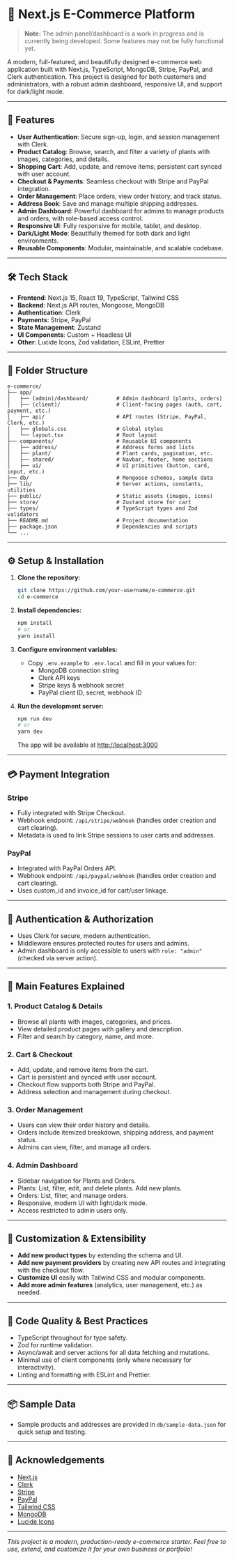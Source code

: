 # 🌱 Next.js E-Commerce Platform

> **Note:** The admin panel/dashboard is a work in progress and is currently being developed. Some features may not be fully functional yet.

A modern, full-featured, and beautifully designed e-commerce web application built with Next.js, TypeScript, MongoDB, Stripe, PayPal, and Clerk authentication. This project is designed for both customers and administrators, with a robust admin dashboard, responsive UI, and support for dark/light mode.

---

## 🚀 Features

- **User Authentication**: Secure sign-up, login, and session management with Clerk.
- **Product Catalog**: Browse, search, and filter a variety of plants with images, categories, and details.
- **Shopping Cart**: Add, update, and remove items; persistent cart synced with user account.
- **Checkout & Payments**: Seamless checkout with Stripe and PayPal integration.
- **Order Management**: Place orders, view order history, and track status.
- **Address Book**: Save and manage multiple shipping addresses.
- **Admin Dashboard**: Powerful dashboard for admins to manage products and orders, with role-based access control.
- **Responsive UI**: Fully responsive for mobile, tablet, and desktop.
- **Dark/Light Mode**: Beautifully themed for both dark and light environments.
- **Reusable Components**: Modular, maintainable, and scalable codebase.

---

## 🛠️ Tech Stack

- **Frontend**: Next.js 15, React 19, TypeScript, Tailwind CSS
- **Backend**: Next.js API routes, Mongoose, MongoDB
- **Authentication**: Clerk
- **Payments**: Stripe, PayPal
- **State Management**: Zustand
- **UI Components**: Custom + Headless UI
- **Other**: Lucide Icons, Zod validation, ESLint, Prettier

---

## 📁 Folder Structure

```
e-commerce/
├── app/
│   ├── (admin)/dashboard/         # Admin dashboard (plants, orders)
│   ├── (client)/                  # Client-facing pages (auth, cart, payment, etc.)
│   ├── api/                       # API routes (Stripe, PayPal, Clerk, etc.)
│   ├── globals.css                # Global styles
│   └── layout.tsx                 # Root layout
├── components/                    # Reusable UI components
│   ├── address/                   # Address forms and lists
│   ├── plant/                     # Plant cards, pagination, etc.
│   ├── shared/                    # Navbar, footer, home sections
│   ├── ui/                        # UI primitives (button, card, input, etc.)
├── db/                            # Mongoose schemas, sample data
├── lib/                           # Server actions, constants, utilities
├── public/                        # Static assets (images, icons)
├── store/                         # Zustand store for cart
├── types/                         # TypeScript types and Zod validators
├── README.md                      # Project documentation
├── package.json                   # Dependencies and scripts
└── ...
```

---

## ⚙️ Setup & Installation

1. **Clone the repository:**

   ```bash
   git clone https://github.com/your-username/e-commerce.git
   cd e-commerce
   ```

2. **Install dependencies:**

   ```bash
   npm install
   # or
   yarn install
   ```

3. **Configure environment variables:**

   - Copy `.env.example` to `.env.local` and fill in your values for:
     - MongoDB connection string
     - Clerk API keys
     - Stripe keys & webhook secret
     - PayPal client ID, secret, webhook ID

4. **Run the development server:**
   ```bash
   npm run dev
   # or
   yarn dev
   ```
   The app will be available at [http://localhost:3000](http://localhost:3000)

---

## 💳 Payment Integration

### Stripe

- Fully integrated with Stripe Checkout.
- Webhook endpoint: `/api/stripe/webhook` (handles order creation and cart clearing).
- Metadata is used to link Stripe sessions to user carts and addresses.

### PayPal

- Integrated with PayPal Orders API.
- Webhook endpoint: `/api/paypal/webhook` (handles order creation and cart clearing).
- Uses custom_id and invoice_id for cart/user linkage.

---

## 🔐 Authentication & Authorization

- Uses Clerk for secure, modern authentication.
- Middleware ensures protected routes for users and admins.
- Admin dashboard is only accessible to users with `role: "admin"` (checked via server action).

---

## 🛒 Main Features Explained

### 1. **Product Catalog & Details**

- Browse all plants with images, categories, and prices.
- View detailed product pages with gallery and description.
- Filter and search by category, name, and more.

### 2. **Cart & Checkout**

- Add, update, and remove items from the cart.
- Cart is persistent and synced with user account.
- Checkout flow supports both Stripe and PayPal.
- Address selection and management during checkout.

### 3. **Order Management**

- Users can view their order history and details.
- Orders include itemized breakdown, shipping address, and payment status.
- Admins can view, filter, and manage all orders.

### 4. **Admin Dashboard**

- Sidebar navigation for Plants and Orders.
- Plants: List, filter, edit, and delete plants. Add new plants.
- Orders: List, filter, and manage orders.
- Responsive, modern UI with light/dark mode.
- Access restricted to admin users only.

---

## 🧩 Customization & Extensibility

- **Add new product types** by extending the schema and UI.
- **Add new payment providers** by creating new API routes and integrating with the checkout flow.
- **Customize UI** easily with Tailwind CSS and modular components.
- **Add more admin features** (analytics, user management, etc.) as needed.

---

## 📝 Code Quality & Best Practices

- TypeScript throughout for type safety.
- Zod for runtime validation.
- Async/await and server actions for all data fetching and mutations.
- Minimal use of client components (only where necessary for interactivity).
- Linting and formatting with ESLint and Prettier.

---

## 📦 Sample Data

- Sample products and addresses are provided in `db/sample-data.json` for quick setup and testing.

---

## 🙏 Acknowledgements

- [Next.js](https://nextjs.org/)
- [Clerk](https://clerk.com/)
- [Stripe](https://stripe.com/)
- [PayPal](https://paypal.com/)
- [Tailwind CSS](https://tailwindcss.com/)
- [MongoDB](https://mongodb.com/)
- [Lucide Icons](https://lucide.dev/)

---

_This project is a modern, production-ready e-commerce starter. Feel free to use, extend, and customize it for your own business or portfolio!_
